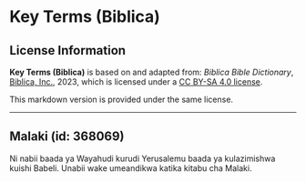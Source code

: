 # Key Terms (Biblica)

## License Information

**Key Terms (Biblica)** is based on and adapted from: _Biblica Bible Dictionary_, [Biblica, Inc.](https://www.biblica.com/), 2023, which is licensed under a [CC BY-SA 4.0 license](https://creativecommons.org/licenses/by-sa/4.0/legalcode.en).

This markdown version is provided under the same license.



--------------------------------

## Malaki (id: 368069)

Ni nabii baada ya Wayahudi kurudi Yerusalemu baada ya kulazimishwa kuishi Babeli. Unabii wake umeandikwa katika kitabu cha Malaki.


